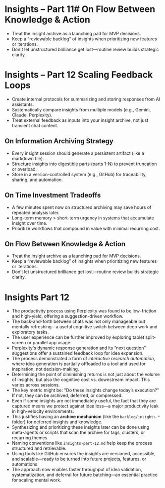# Insights – Part 11# On Flow Between Knowledge & Action

- Treat the insight archive as a launching pad for MVP decisions.
- Keep a "reviewable backlog" of insights when prioritizing new features or iterations.
- Don't let unstructured brilliance get lost—routine review builds strategic clarity.

# Insights – Part 12 Scaling Feedback Loops

- Create internal protocols for summarizing and storing responses from AI assistants.
- Systematically compare insights from multiple models (e.g., Gemini, Claude, Perplexity).
- Treat external feedback as inputs into your insight archive, not just transient chat content.

## On Information Archiving Strategy

- Every insight session should generate a persistent artifact (like a markdown file).
- Structure insights into digestible parts (parts 1-N) to prevent truncation or overload.
- Store in a version-controlled system (e.g., GitHub) for traceability, sharing, and automation.

## On Time Investment Tradeoffs

- A few minutes spent now on structured archiving may save hours of repeated analysis later.
- Long-term memory > short-term urgency in systems that accumulate insight over time.
- Prioritize workflows that compound in value with minimal recurring cost.

## On Flow Between Knowledge & Action

- Treat the insight archive as a launching pad for MVP decisions.
- Keep a “reviewable backlog” of insights when prioritizing new features or iterations.
- Don’t let unstructured brilliance get lost—routine review builds strategic clarity.

# Insights Part 12

- The productivity process using Perplexity was found to be low-friction and high-yield, offering a suggestion-driven workflow.
- The back-and-forth between chats was not only manageable but mentally refreshing—a useful cognitive switch between deep work and exploratory tasks.
- The user experience can be further improved by exploring tablet split-screen or parallel app usage.
- Perplexity's dynamic response generation and its “next question” suggestions offer a sustained feedback loop for idea expansion.
- The process demonstrated a form of *interactive research automation*, where idea generation is partially offloaded to a tool and used for inspiration, not decision-making.
- Determining the point of diminishing returns is not just about the volume of insights, but also the cognitive cost vs. downstream impact. This varies across sessions.
- The key metric might be: "Do these insights change today’s execution?" If not, they can be archived, deferred, or compressed.
- Even if some insights are not immediately useful, the fact that they are captured means we protect against idea loss—a major productivity leak in high-velocity environments.
- This justifies having an **archive mechanism** (like the `backlog/insights-*` folder) for deferred insights and knowledge.
- Synthesizing and prioritizing these insights later can be done using meta-agents or scripts that scan the archive for tags, clusters, or recurring themes.
- Naming conventions like `insights-part-12.md` help keep the process structured and retrievable.
- Using tools like GitHub ensures the insights are versioned, accessible, and scalable—ready to be turned into future projects, features, or automations.
- The approach now enables faster throughput of idea validation, systematization, and deferral for future batching—an essential practice for scaling mental work.
